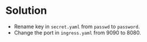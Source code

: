 # Solution

- Rename key in `secret.yaml` from `passwd` to `password`. 
- Change the port in `ingress.yaml` from 9090 to 8080.
